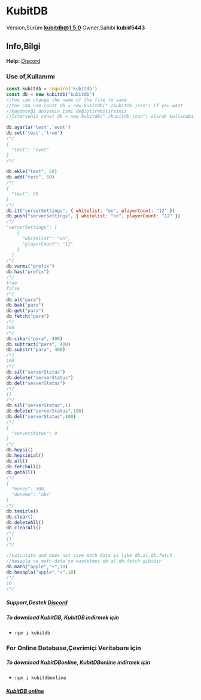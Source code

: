 # KubitDB
Version,Sürüm **kubitdb@1.5.0**
Owner,Sahibi **kubi#5443**
## Info,Bilgi
**Help:** [Discord](https://discord.gg/4Xpwwz6pgN) 
### Use of,Kullanımı
```js
const kubitdb = require('kubitdb')
const db = new kubitdb("kubitdb")
//You can change the name of the file to save
//You can use const db = new kubitdb("./kubitdb.json") if you want
//kaydeceği dosyanın ismi değiştirebilirsiniz
//İsterseniz const db = new kubitdb("./kubitdb.json") olarak kullanabilirsiniz

db.ayarla('test','evet')
db.set('test','true')
/*/
{
  "test": "evet"
}
/*/

db.ekle("test", 50)
db.add("test", 50)
/*/
{
  "test": 50
}
/*/
db.it("serverSettings", { whitelist: "on", playerCount: "12" })
db.push("serverSettings", { whitelist: "on", playerCount: "12" })
/*/
"serverSettings": [
    {
      "whitelist": "on",
      "playerCount": "12"
    }
  ]
/*/
db.varmı("prefix") 
db.has("prefix") 
/*/
true
false
/*/
db.al("para")
db.bak("para")
db.get("para")
db.fetch("para")
/*/
500
/*/
db.cıkar("para", 400)
db.subtract("para", 400)
db.substr("para", 400)
/*/
100
/*/
db.sil("serverStatus")
db.delete("serverStatus")
db.del("serverStatus")
/*/
{}
/*/
db.sil("serverStatus",1)
db.delete("serverStatus",100)
db.del("serverStatus",100)
/*/
{
  "serverStatus": 9
}
/*/
db.hepsi()
db.hepsinial()
db.all()
db.fetchAll()
db.getAll()
/*/
{
  "money": 500,
  "deneme": "abc"
}
/*/
db.temizle()
db.clear()
db.deleteAll()
db.clearAll()
/*/
{}
/*/

//calculate and does not save math data is like db.al,db.fetch
//hesapla ve math data'ya kaydetmez db.al,db.fetch gibidir
db.math("apple","+",10)
db.hesapla("apple","+",10)
/*/
10
/*/
```
##### Support,Destek [Discord](https://discord.gg/4Xpwwz6pgN) 
##### To download KubitDB, KubitDB indirmek için
- ```npm i kubitdb```

### For Online Database,Çevrimiçi Veritabanı için
##### To download KubitDBonline, KubitDBonline indirmek için
- ```npm i kubitdbonline```
##### [KubitDB online](https://www.npmjs.com/package/kubitdbonline) 
